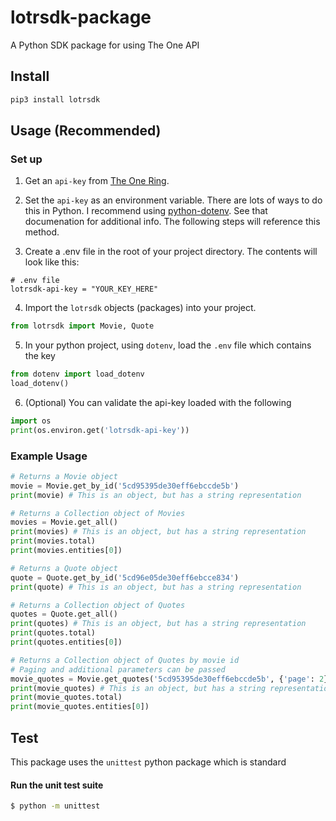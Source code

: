 # lotrsdk-package
A Python SDK package for using The One API

## Install

```bash
pip3 install lotrsdk
```

## Usage (Recommended)
### Set up
1. Get an `api-key` from [The One Ring](https://the-one-api.dev/).

2. Set the `api-key` as an environment variable. There are lots of ways to do this in Python. I recommend using [python-dotenv](https://pypi.org/project/python-dotenv/). See that documenation for additional info. The following steps will reference this method.

3. Create a .env file in the root of your project directory. The contents will look like this:
```
# .env file
lotrsdk-api-key = "YOUR_KEY_HERE"
```
4. Import the `lotrsdk` objects (packages) into your project.
```py
from lotrsdk import Movie, Quote
```
5. In your python project, using `dotenv`, load the `.env` file which contains the key
```py
from dotenv import load_dotenv
load_dotenv()
```
6. (Optional) You can validate the api-key loaded with the following
```py
import os
print(os.environ.get('lotrsdk-api-key'))
```

### Example Usage
```py
# Returns a Movie object
movie = Movie.get_by_id('5cd95395de30eff6ebccde5b')
print(movie) # This is an object, but has a string representation

# Returns a Collection object of Movies
movies = Movie.get_all()
print(movies) # This is an object, but has a string representation
print(movies.total)
print(movies.entities[0])

# Returns a Quote object
quote = Quote.get_by_id('5cd96e05de30eff6ebcce834')
print(quote) # This is an object, but has a string representation

# Returns a Collection object of Quotes
quotes = Quote.get_all()
print(quotes) # This is an object, but has a string representation
print(quotes.total)
print(quotes.entities[0])

# Returns a Collection object of Quotes by movie id
# Paging and additional parameters can be passed
movie_quotes = Movie.get_quotes('5cd95395de30eff6ebccde5b', {'page': 2})
print(movie_quotes) # This is an object, but has a string representation
print(movie_quotes.total)
print(movie_quotes.entities[0])
```

## Test
This package uses the `unittest` python package which is standard
#### Run the unit test suite
```bash
$ python -m unittest
```